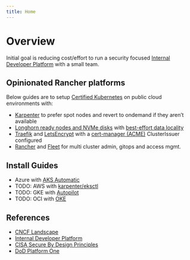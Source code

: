 ```yaml
---
title: Home
---
```


# Overview

Initial goal is reducing cost/effort to run a security focused [Internal Developer Platform](https://internaldeveloperplatform.org) with a small team.

## Opinionated Rancher platforms

Below guides are to setup [Certified Kubernetes](https://www.cncf.io/training/certification/software-conformance/) on public cloud environments with:

- [Karpenter](https://karpenter.sh) to prefer spot nodes and revert to ondemand if they aren’t available
- [Longhorn ready nodes and NVMe disks](https://longhorn.io/docs/latest/references/settings/#create-default-disk-on-labeled-nodes)  with [best-effort data locality](https://longhorn.io/docs/latest/high-availability/data-locality/#data-locality-settings)
- [Traefik](https://doc.traefik.io/traefik/) and [LetsEncrypt](https://letsencrypt.org/getting-started/) with a [cert-manager (ACME)](https://cert-manager.io/docs/configuration/acme/#configuration) ClusterIssuer configured
- [Rancher](https://ranchermanager.docs.rancher.com/getting-started/overview) and [Fleet](https://fleet.rancher.io) for multi cluster admin, gitops and access mgmt.

## Install Guides

- Azure with [AKS Automatic](docs/kubernetes/aks-automatic)
- TODO: AWS with [karpenter/eksctl](https://karpenter.sh/v1.0/getting-started/getting-started-with-karpenter/)
- TODO: GKE with [Autopilot](https://cloud.google.com/kubernetes-engine/docs/concepts/autopilot-overview)
- TODO: OCI with [OKE](https://www.oracle.com/cloud/cloud-native/kubernetes-engine/features/)

## References
- [CNCF Landscape](https://landscape.cncf.io)
- [Internal Developer Platform](https://internaldeveloperplatform.org)
- [CISA Secure By Design Principles](https://www.cisa.gov/resources-tools/resources/secure-by-design)
- [DoD Platform One](https://p1.dso.mil)
